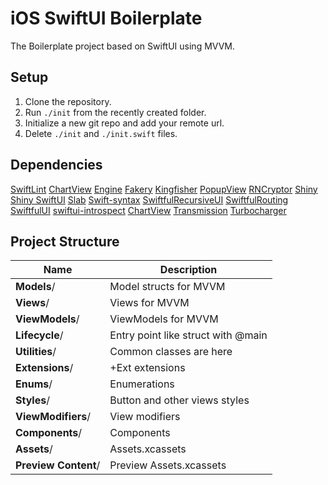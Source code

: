 iOS SwiftUI Boilerplate
============================

The Boilerplate project based on SwiftUI using MVVM.

## Setup
1. Clone the repository.
2. Run `./init` from the recently created folder.
3. Initialize a new git repo and add your remote url.
4. Delete `./init` and `./init.swift` files.

## Dependencies
[SwiftLint](https://github.com/SimplyDanny/SwiftLintPlugins)
[ChartView](https://github.com/AppPear/ChartView)
[Engine](https://github.com/nathantannar4/Engine)
[Fakery](https://github.com/vadymmarkov/Fakery)
[Kingfisher](https://github.com/onevcat/Kingfisher)
[PopupView](https://github.com/exyte/PopupView)
[RNCryptor](https://github.com/RNCryptor/RNCryptor)
[Shiny](https://github.com/maustinstar/shiny)
[Shiny SwiftUI](https://github.com/Flowductive/shiny-swift-ui)
[Slab](https://github.com/useradgents/slab)
[Swift-syntax](https://github.com/apple/swift-syntax)
[SwiftfulRecursiveUI](https://github.com/SwiftfulThinking/SwiftfulRecursiveUI)
[SwiftfulRouting](https://github.com/SwiftfulThinking/SwiftfulRouting)
[SwiftfulUI](https://github.com/SwiftfulThinking/SwiftfulUI)
[swiftui-introspect](https://github.com/SimplyDanny/SwiftLintPlugins)
[ChartView](https://github.com/siteline/swiftui-introspect)
[Transmission](https://github.com/nathantannar4/Transmission)
[Turbocharger](https://github.com/nathantannar4/Turbocharger)

## Project Structure

| Name | Description |
| --- | --- |
| **Models**/ | Model structs for MVVM |
| **Views**/ | Views for MVVM |
| **ViewModels**/ | ViewModels for MVVM |
| **Lifecycle**/ | Entry point like struct with @main |
| **Utilities**/ | Common classes are here |
| **Extensions**/ | +Ext extensions |
| **Enums**/ | Enumerations |
| **Styles**/ | Button and other views styles |
| **ViewModifiers**/ | View modifiers |
| **Components**/ | Components |
| **Assets**/ | Assets.xcassets |
| **Preview Content**/ | Preview Assets.xcassets |
